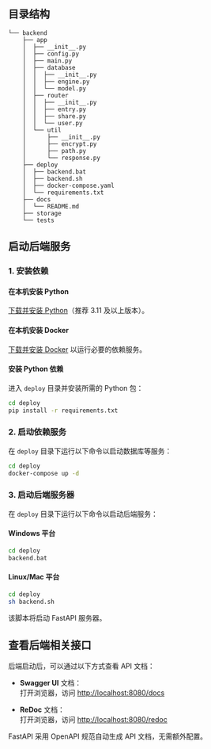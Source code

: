 ## 目录结构

```text
└── backend
    ├── app
    │  ├── __init__.py
    │  ├── config.py
    │  ├── main.py
    │  ├── database
    │  │  ├── __init__.py
    │  │  ├── engine.py
    │  │  └── model.py
    │  ├── router
    │  │  ├── __init__.py
    │  │  ├── entry.py
    │  │  ├── share.py
    │  │  └── user.py
    │  └── util
    │      ├── __init__.py
    │      ├── encrypt.py
    │      ├── path.py
    │      └── response.py
    ├── deploy
    │  ├── backend.bat
    │  ├── backend.sh
    │  ├── docker-compose.yaml
    │  └── requirements.txt
    ├── docs
    │  └── README.md
    ├── storage
    └── tests
```

## 启动后端服务

### 1. 安装依赖

#### 在本机安装 Python

[下载并安装 Python](https://www.python.org/downloads/)（推荐 3.11 及以上版本）。

#### 在本机安装 Docker

[下载并安装 Docker](https://www.docker.com/) 以运行必要的依赖服务。

#### 安装 Python 依赖

进入 `deploy` 目录并安装所需的 Python 包：

```sh
cd deploy
pip install -r requirements.txt
```

### 2. 启动依赖服务

在 `deploy` 目录下运行以下命令以启动数据库等服务：

```sh
cd deploy
docker-compose up -d
```

### 3. 启动后端服务器

在 `deploy` 目录下运行以下命令以启动后端服务：

#### Windows 平台

```sh
cd deploy
backend.bat
```

#### Linux/Mac 平台

```sh
cd deploy
sh backend.sh
```

该脚本将启动 FastAPI 服务器。

## 查看后端相关接口

后端启动后，可以通过以下方式查看 API 文档：

- **Swagger UI** 文档：  
  打开浏览器，访问 [http://localhost:8080/docs](http://localhost:8080/docs)

- **ReDoc** 文档：  
  打开浏览器，访问 [http://localhost:8080/redoc](http://localhost:8080/redoc)

FastAPI 采用 OpenAPI 规范自动生成 API 文档，无需额外配置。
